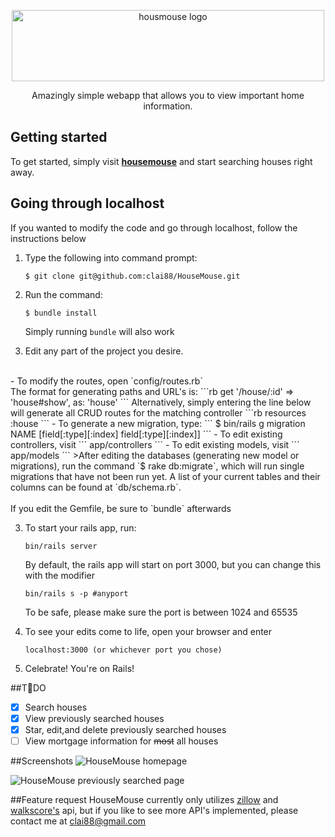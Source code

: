 <p align="center"
<a href="#"><img src="http://i.imgur.com/X5uYv60.png" alt="housmouse logo" height="114" width="500" ></a>


<p align="center">
Amazingly simple webapp that allows you to view important home information.
<p />


## Getting started

To get started, simply visit [**housemouse**](https://housemouse.herokuapp.com/) and start searching houses right away.

## Going through localhost

If you wanted to modify the code and go through localhost, follow the instructions below

1. Type the following into command prompt:
    ```
    $ git clone git@github.com:clai88/HouseMouse.git
    ```

2. Run the command:
    ```
    $ bundle install
    ```
    Simply running `bundle` will also work

3. Edit any part of the project you desire.
<br />
    - To modify the routes, open `config/routes.rb`
    <br />
    The format for generating paths and URL's is:
      ```rb
      get '/house/:id' => 'house#show', as: 'house'
      ```
      Alternatively, simply entering the line below will generate all CRUD routes for the matching controller
      ```rb
      resources :house
      ```
    - To generate a new migration, type:
    ```
    $ bin/rails g migration NAME [field[:type][:index] field[:type][:index]]
    ```
    - To edit existing controllers, visit
    ```
    app/controllers
    ```
    - To edit existing models, visit
    ```
    app/models
    ```
    >After editing the databases (generating new model or migrations), run the command `$ rake db:migrate`, which will run single migrations that have not been run yet.  
    <bbr />
    A list of your current tables and their columns can be found at `db/schema.rb`.
    <br />
    <br />
    If you edit the Gemfile, be sure to `bundle` afterwards


3. To start your rails app, run:
    ```
    bin/rails server
    ```

    By default, the rails app will start on port 3000, but you can change this with the modifier
    ```
    bin/rails s -p #anyport
    ```

    To be safe, please make sure the port is between 1024 and 65535

4. To see your edits come to life, open your browser and enter
    ```http
    localhost:3000 (or whichever port you chose)
    ```
5. Celebrate! You're on Rails!

##TDO
- [x] Search houses
- [x] View previously searched houses
- [x] Star, edit,and delete previously searched houses
- [ ] View mortgage information for <del>most</del> all houses

##Screenshots
![HouseMouse homepage](http://i.imgur.com/CwrdiAx.png)

![HouseMouse previously searched page](http://i.imgur.com/Zro8Y9n.png)


##Feature request
HouseMouse currently only utilizes [zillow](http://www.zillow.com/howto/api/APIOverview.htm) and [walkscore's](https://www.walkscore.com/professional/api.php) api, but if you like to see more API's implemented, please contact me at clai88@gmail.com
